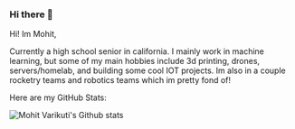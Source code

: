 ### Hi there 👋


[comment]: <> (**GitHubEmploy/GitHubEmploy** is a ✨ _special_ ✨ repository because its `README.md` aka this file appears on your GitHub profile.)


Hi! Im Mohit, 

Currently a high school senior in california. I mainly work in machine learning, but some of my main hobbies include 3d printing, drones, servers/homelab, and building some cool IOT projects. Im also in a couple rocketry teams and robotics teams which im pretty fond of!

Here are my GitHub Stats:

![Mohit Varikuti's Github stats](https://github-readme-stats.vercel.app/api?username=githubemploy&show_icons=true)
